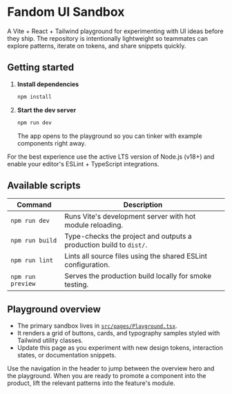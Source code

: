 # Fandom UI Sandbox

A Vite + React + Tailwind playground for experimenting with UI ideas before they ship. The repository is intentionally lightweight so teammates can explore patterns, iterate on tokens, and share snippets quickly.

## Getting started

1. **Install dependencies**
   ```bash
   npm install
   ```
2. **Start the dev server**
   ```bash
   npm run dev
   ```
   The app opens to the playground so you can tinker with example components right away.

For the best experience use the active LTS version of Node.js (v18+) and enable your editor's ESLint + TypeScript integrations.

## Available scripts

| Command | Description |
| --- | --- |
| `npm run dev` | Runs Vite's development server with hot module reloading. |
| `npm run build` | Type-checks the project and outputs a production build to `dist/`. |
| `npm run lint` | Lints all source files using the shared ESLint configuration. |
| `npm run preview` | Serves the production build locally for smoke testing. |

## Playground overview

- The primary sandbox lives in [`src/pages/Playground.tsx`](src/pages/Playground.tsx).
- It renders a grid of buttons, cards, and typography samples styled with Tailwind utility classes.
- Update this page as you experiment with new design tokens, interaction states, or documentation snippets.

Use the navigation in the header to jump between the overview hero and the playground. When you are ready to promote a component into the product, lift the relevant patterns into the feature's module.
